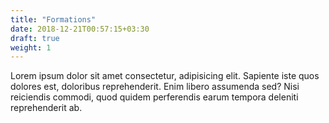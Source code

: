 ```yaml
---
title: "Formations"
date: 2018-12-21T00:57:15+03:30
draft: true
weight: 1
---
```


Lorem ipsum dolor sit amet consectetur, adipisicing elit. Sapiente iste quos dolores est, doloribus reprehenderit. Enim libero assumenda sed? Nisi reiciendis commodi, quod quidem perferendis earum tempora deleniti reprehenderit ab.